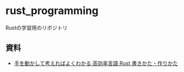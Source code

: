 # rust_programming
Rustの学習用のリポジトリ

## 資料
* [手を動かして考えればよくわかる 高効率言語 Rust 書きかた・作りかた](https://www.socym.co.jp/book/1351)